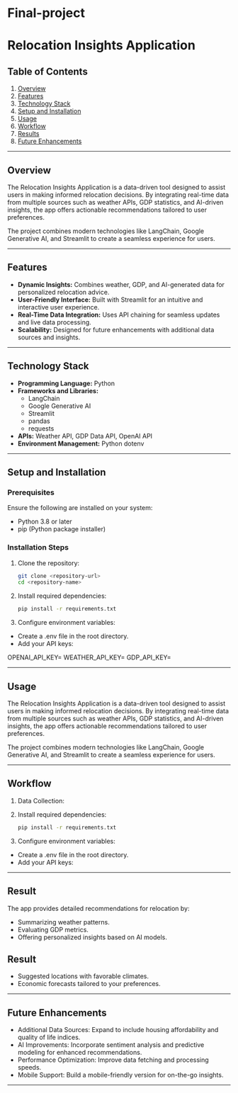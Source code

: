 # Final-project

# Relocation Insights Application

## Table of Contents
1. [Overview](#overview)
2. [Features](#features)
3. [Technology Stack](#technology-stack)
4. [Setup and Installation](#setup-and-installation)
5. [Usage](#usage)
6. [Workflow](#workflow)
7. [Results](#results)
8. [Future Enhancements](#future-enhancements)


---

## Overview
The Relocation Insights Application is a data-driven tool designed to assist users in making informed relocation decisions. By integrating real-time data from multiple sources such as weather APIs, GDP statistics, and AI-driven insights, the app offers actionable recommendations tailored to user preferences.

The project combines modern technologies like LangChain, Google Generative AI, and Streamlit to create a seamless experience for users.

---

## Features
- **Dynamic Insights:** Combines weather, GDP, and AI-generated data for personalized relocation advice.
- **User-Friendly Interface:** Built with Streamlit for an intuitive and interactive user experience.
- **Real-Time Data Integration:** Uses API chaining for seamless updates and live data processing.
- **Scalability:** Designed for future enhancements with additional data sources and insights.

---

## Technology Stack
- **Programming Language:** Python
- **Frameworks and Libraries:** 
  - LangChain
  - Google Generative AI
  - Streamlit
  - pandas
  - requests
- **APIs:** Weather API, GDP Data API, OpenAI API
- **Environment Management:** Python dotenv

---

## Setup and Installation

### Prerequisites
Ensure the following are installed on your system:
- Python 3.8 or later
- pip (Python package installer)

### Installation Steps
1. Clone the repository:
   ```bash
   git clone <repository-url>
   cd <repository-name>

2. Install required dependencies:
   ```bash
   pip install -r requirements.txt

   
3. Configure environment variables:
  - Create a .env file in the root directory.
  - Add your API keys:

OPENAI_API_KEY=<your-openai-api-key>
WEATHER_API_KEY=<your-weather-api-key>
GDP_API_KEY=<your-gdp-api-key>

---

## Usage
The Relocation Insights Application is a data-driven tool designed to assist users in making informed relocation decisions. By integrating real-time data from multiple sources such as weather APIs, GDP statistics, and AI-driven insights, the app offers actionable recommendations tailored to user preferences.

The project combines modern technologies like LangChain, Google Generative AI, and Streamlit to create a seamless experience for users.

---

## Workflow
1. Data Collection:
   
2. Install required dependencies:
   ```bash
   pip install -r requirements.txt

   
3. Configure environment variables:
  - Create a .env file in the root directory.
  - Add your API keys:

---

## Result
The app provides detailed recommendations for relocation by:
  - Summarizing weather patterns.
  - Evaluating GDP metrics.
  - Offering personalized insights based on AI models.

## Result

  - Suggested locations with favorable climates.
  - Economic forecasts tailored to your preferences.

---

## Future Enhancements
  - Additional Data Sources: Expand to include housing affordability and quality of life indices.
  - AI Improvements: Incorporate sentiment analysis and predictive modeling for enhanced recommendations.
  - Performance Optimization: Improve data fetching and processing speeds.
  - Mobile Support: Build a mobile-friendly version for on-the-go insights.

---

